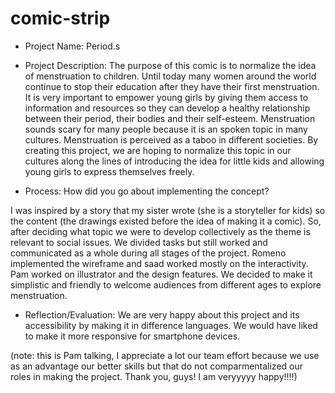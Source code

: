 # comic-strip

- Project Name: Period.s

- Project Description:
The purpose of this comic is to normalize the idea of menstruation to children.
Until today many women around the world continue to stop their education after they have their first menstruation.
It is very important to empower young girls by giving them access to information and resources so they can develop a healthy relationship between their period, their bodies and their self-esteem.
Menstruation sounds scary for many people because it is an spoken topic in many cultures.
Menstruation is perceived as a taboo in different societies.
By creating this project, we are hoping to normalize this topic in our cultures along the lines of introducing the idea for little kids and allowing young girls to express themselves freely.


- Process: How did you go about implementing the concept?

I was inspired by a story that my sister wrote (she is a storyteller for kids) so the content (the drawings existed before the idea of making it a comic).
So, after deciding what topic we were to develop collectively as the theme is relevant to social issues. We divided tasks but still worked and communicated as a whole during all stages of the project.
Romeno implemented the wireframe and saad worked mostly on the interactivity. Pam worked on illustrator and the design features. We decided to make it simplistic and friendly to welcome audiences from different ages to explore menstruation.

- Reflection/Evaluation: We are very happy about this project and its accessibility by making it in difference languages. We would have liked to make it more responsive for smartphone devices.  

(note: this is Pam talking, I appreciate a lot our team effort because we use as an advantage our better skills but that do not comparmentalized our roles in making the project. Thank you, guys! I am veryyyyy happy!!!!)
